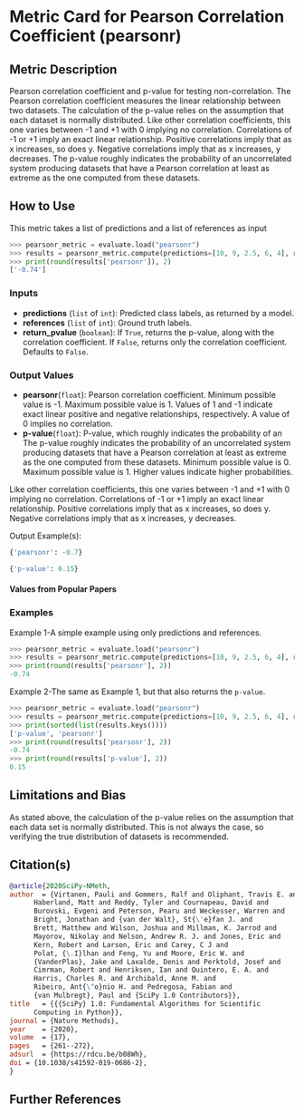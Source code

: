 # Metric Card for Pearson Correlation Coefficient (pearsonr)


## Metric Description

Pearson correlation coefficient and p-value for testing non-correlation.
The Pearson correlation coefficient measures the linear relationship between two datasets. The calculation of the p-value relies on the assumption that each dataset is normally distributed. Like other correlation coefficients, this one varies between -1 and +1 with 0 implying no correlation. Correlations of -1 or +1 imply an exact linear relationship. Positive correlations imply that as x increases, so does y. Negative correlations imply that as x increases, y decreases.
The p-value roughly indicates the probability of an uncorrelated system producing datasets that have a Pearson correlation at least as extreme as the one computed from these datasets.


## How to Use

This metric takes a list of predictions and a list of references as input

```python
>>> pearsonr_metric = evaluate.load("pearsonr")
>>> results = pearsonr_metric.compute(predictions=[10, 9, 2.5, 6, 4], references=[1, 2, 3, 4, 5])
>>> print(round(results['pearsonr']), 2)
['-0.74']
```


### Inputs
- **predictions** (`list` of `int`): Predicted class labels, as returned by a model.
- **references** (`list` of `int`): Ground truth labels.
- **return_pvalue** (`boolean`): If `True`, returns the p-value, along with the correlation coefficient. If `False`, returns only the correlation coefficient. Defaults to `False`.


### Output Values
- **pearsonr**(`float`): Pearson correlation coefficient. Minimum possible value is -1. Maximum possible value is 1. Values of 1 and -1 indicate exact linear positive and negative relationships, respectively. A value of 0 implies no correlation.
- **p-value**(`float`): P-value, which roughly indicates the probability of an The p-value roughly indicates the probability of an uncorrelated system producing datasets that have a Pearson correlation at least as extreme as the one computed from these datasets. Minimum possible value is 0. Maximum possible value is 1. Higher values indicate higher probabilities.

Like other correlation coefficients, this one varies between -1 and +1 with 0 implying no correlation. Correlations of -1 or +1 imply an exact linear relationship. Positive correlations imply that as x increases, so does y. Negative correlations imply that as x increases, y decreases.

Output Example(s):
```python
{'pearsonr': -0.7}
```
```python
{'p-value': 0.15}
```

#### Values from Popular Papers

### Examples

Example 1-A simple example using only predictions and references.
```python
>>> pearsonr_metric = evaluate.load("pearsonr")
>>> results = pearsonr_metric.compute(predictions=[10, 9, 2.5, 6, 4], references=[1, 2, 3, 4, 5])
>>> print(round(results['pearsonr'], 2))
-0.74
```

Example 2-The same as Example 1, but that also returns the `p-value`.
```python
>>> pearsonr_metric = evaluate.load("pearsonr")
>>> results = pearsonr_metric.compute(predictions=[10, 9, 2.5, 6, 4], references=[1, 2, 3, 4, 5], return_pvalue=True)
>>> print(sorted(list(results.keys())))
['p-value', 'pearsonr']
>>> print(round(results['pearsonr'], 2))
-0.74
>>> print(round(results['p-value'], 2))
0.15
```


## Limitations and Bias

As stated above, the calculation of the p-value relies on the assumption that each data set is normally distributed. This is not always the case, so verifying the true distribution of datasets is recommended.


## Citation(s)
```bibtex
@article{2020SciPy-NMeth,
author  = {Virtanen, Pauli and Gommers, Ralf and Oliphant, Travis E. and
      Haberland, Matt and Reddy, Tyler and Cournapeau, David and
      Burovski, Evgeni and Peterson, Pearu and Weckesser, Warren and
      Bright, Jonathan and {van der Walt}, St{\'e}fan J. and
      Brett, Matthew and Wilson, Joshua and Millman, K. Jarrod and
      Mayorov, Nikolay and Nelson, Andrew R. J. and Jones, Eric and
      Kern, Robert and Larson, Eric and Carey, C J and
      Polat, {\.I}lhan and Feng, Yu and Moore, Eric W. and
      {VanderPlas}, Jake and Laxalde, Denis and Perktold, Josef and
      Cimrman, Robert and Henriksen, Ian and Quintero, E. A. and
      Harris, Charles R. and Archibald, Anne M. and
      Ribeiro, Ant{\^o}nio H. and Pedregosa, Fabian and
      {van Mulbregt}, Paul and {SciPy 1.0 Contributors}},
title   = {{{SciPy} 1.0: Fundamental Algorithms for Scientific
      Computing in Python}},
journal = {Nature Methods},
year    = {2020},
volume  = {17},
pages   = {261--272},
adsurl  = {https://rdcu.be/b08Wh},
doi = {10.1038/s41592-019-0686-2},
}
```


## Further References
